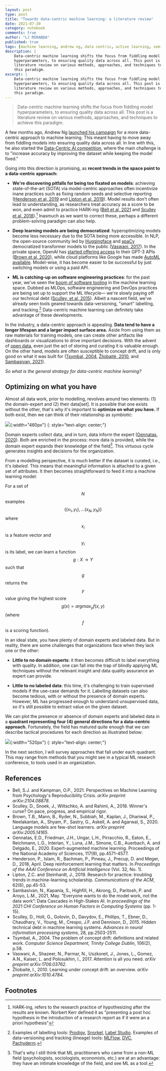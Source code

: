 ```yaml
---
layout: post
type: post
title: "Towards data-centric machine learning: a literature review"
date: 2021-07-30
category: notebook
comments: true
author: "LJ MIRANDA"
published: true
tags: [machine learning, andrew ng, data centric, active learning, semi-supervised learning, weak supervision, prodigy, snorkel]
description: |
    Data-centric machine learning shifts the focus from fiddling model
    hyperparameters, to ensuring quality data across all. This post is a
    literature review on various methods, approaches, and techniques to achieve
    this paradigm.
excerpt: |
    Data-centric machine learning shifts the focus from fiddling model
    hyperparameters, to ensuring quality data across all. This post is a
    literature review on various methods, approaches, and techniques to achieve
    this paradigm.
---
```


> Data-centric machine learning shifts the focus from fiddling model
> hyperparameters, to ensuring quality data across all. This post is a
> literature review on various methods, approaches, and techniques to achieve
> this paradigm.

<span class="firstcharacter">A</span> few months ago, Andrew Ng [launched his
campaign](https://www.youtube.com/watch?v=06-AZXmwHjo) for a more data-centric
approach to machine learning. This meant having to move away from fiddling models
into ensuring quality data across all. In line with this, he also started
the [Data-Centric AI
competition](https://https-deeplearning-ai.github.io/data-centric-comp/), where
the main challenge is to "increase accuracy by improving the dataset while
keeping the model fixed."

Going into this direction is promising, as **recent trends in the space point to
a data-centric approach:**

* **We're discovering pitfalls for being too fixated on models**: achieving
    state-of-the-art (SOTA) via model-centric approaches often incentivize inane
    practices such as fixing random seeds and selective reporting ([Henderson et
    al, 2019](#henderson2019deeprl) and [Lipton et al,
    2019](#lipton2019trends)). Model results don't often lead to
    understanding, as researchers treat accuracy as a score to be won, and even
    admit to practice HARK-ing ([Bell et al, 2021](#bell2021psych) and [Sculley
    et al, 2018](#sculley2019winner)).[^1] Inasmuch as we want to correct these,
    perhaps a different problem-solving paradigm can also help.

* **Deep learning models are being democratized**: hyperoptimizing models
    become less necessary due to the SOTA being more accessible. In NLP, the
    open-source community led by [Huggingface](https://huggingface.co/) and
    [spaCy](https://spacy.io/) democratized transformer models to the public
    ([Vaswani, 2017](#vaswani2017attention)). In the private space, OpenAI has
    [started offering access](https://openai.com/blog/openai-api/) to their
    GPT-3 APIs ([Brown et al, 2020](brown2020gpt3)), while cloud platforms like
    Google has made [AutoML available](https://cloud.google.com/automl).
    Model-wise, it has become easier to be successful by just switching models
    or using a paid API.

* **ML is catching-up on software engineering practices**: for the past year,
    we've seen the [boom of software
    tooling](/notebook/2021/05/10/navigating-the-mlops-landscape/) in the
    machine learning space. Dubbed as MLOps, software engineering and DevOps
    practices are being set up to support the ML lifecycle&mdash; we're slowly
    paying off our technical debt ([Sculley, et al, 2015](#sculley2015debt)).
    Albeit a nascent field, we've already seen tools geared towards
    data-versioning, "smart" labelling, and tracking.[^2] Data-centric machine
    learning can definitely take advantage of these developments.

In the industry, a data-centric approach is appealing. **Data tend to have a
longer lifespan and a larger impact surface area.** Aside from using them as
raw materials for training models, one can create other artifacts like dashboards or
visualizations to drive important decisions. With the advent of [open
data](https://en.wikipedia.org/wiki/Open_data), even just the act of storing
and curating it is valuable enough. On the other hand, models are often
susceptible to concept drift, and is only good on what it was built for
([Tsymbal, 2004](tsymbal2004drift), [Žliobaitė, 2010](zliobaite2010drift), and
[Sambasivan, 2021](sambasivan2021data)).

*So what is the general strategy for data-centric machine learning?*

## <a id="optimizing"></a> Optimizing on what you have

Almost all data work, prior to modelling, revolves around two elements: (1) the
domain-expert and (2) their data[set]. It is possible that one exists without the
other, that's why it's important to **optimize on what you have.** If both exist,
then we can think of their relationship as *symbiotic*:

![](/assets/png/data-centric/domain_expert_data.png){:width="460px"}
{: style="text-align: center;"}

Domain experts collect data, and in turn, data inform the expert ([Gennatas,
2020](gennatas2020expert)). Both are enriched in the process: more data is
provided, while the domain expert expands their knowledge of the field[^3].
This virtuous cycle generates insights and decisions for the organization. 

From a modelling perspective, it is much better if the dataset is curated,
i.e., it's *labeled.* This means that meaningful information is attached to a
given set of attributes. It then becomes straightforward to feed it into a
machine learning model:

For a set of $$N$$ examples $$\{(x_1, y_1), \dots (x_N,
y_N)\}$$ where $$x_i$$ is a feature vector and $$y_i$$ is its label, we can
learn a function $$g: X \rightarrow Y$$ such that $$g$$ returns the $$y$$ value
giving the highest score $$g(x) = argmax_y f(x,y)$$ (where $$f$$ is a scoring
function).

In an ideal state, you have plenty of domain experts and labeled data. But in
reality, there are some challenges that organizations face when they lack one or
the other:

* **Little to no domain experts**: it then becomes difficult to label
    everything with quality. In addition, one can fall into the trap of blindly
    applying ML techniques without the relevant insight and data quality
    assurance an expert can provide. 

* **Little to no labeled data**: this time, it's challenging to train supervised
    models if the use-case demands for it. Labelling datasets can also become
    tedious, with or without the presence of domain experts. However, ML has
    progressed enough to understand unsupervised data, so it's still possible
    to extract value on the given dataset.

We can plot the presence or absence of domain experts and labeled data
in a **quadrant representing four (4) general directions for a data-centric
approach.** Fortunately, the field has matured quite enough that we can
describe tactical procedures for each direction as illustrated below: 

![](/assets/png/data-centric/magic_quadrant.png){:width="520px"}
{: style="text-align: center;"}

In the next section, I will survey approaches that fall under each quadrant.
This may range from methods that you might see in a typical ML research
conference, to tools used in an organization. 


## References

* <a id="bell2021pysch">Bell, S.J. and Kampman, O.P.,</a> 2021. Perspectives on Machine Learning from Psychology's Reproducibility Crisis. *arXiv preprint arXiv:2104.08878*.
* <a id="sculley2019winner">Sculley, D., Snoek, J., Wiltschko, A. and Rahimi, A.,</a> 2018. Winner's curse? On pace, progress, and empirical rigor.
* <a id="brown2020gpt3">Brown, T.B., Mann, B., Ryder, N., Subbiah, M., Kaplan, J., Dhariwal, P., Neelakantan, A., Shyam, P., Sastry, G., Askell, A. and Agarwal, S.,</a> 2020. Language models are few-shot learners. *arXiv preprint arXiv:2005.14165*.
* <a id="gennatas2020expert">Gennatas, E.D., Friedman, J.H., Ungar, L.H., Pirracchio, R., Eaton, E., Reichmann, L.G., Interian, Y., Luna, J.M., Simone, C.B., Auerbach, A. and Delgado, E.,</a> 2020. Expert-augmented machine learning. Proceedings of the National Academy of Sciences, 117(9), pp.4571-4577.
* <a id="henderson2019deeprl">Henderson, P., Islam, R., Bachman, P., Pineau, J., Precup, D. and Meger, D.,</a> 2018, April. Deep reinforcement learning that matters. In *Proceedings of the AAAI Conference on Artificial Intelligence* (Vol. 32, No. 1).
* <a id="lipton2019trends">Lipton, Z.C. and Steinhardt, J.,</a> 2019. Research for practice: troubling trends in machine-learning scholarship. *Communications of the ACM*, 62(6), pp.45-53.
* <a id="sambasivan2021data">Sambasivan, N., Kapania, S., Highfill, H., Akrong, D., Paritosh, P. and Aroyo, L.M.,</a> 2021, May. “Everyone wants to do the model work, not the data work”: Data Cascades in High-Stakes AI. In *proceedings of the 2021 CHI Conference on Human Factors in Computing Systems* (pp. 1-15).
* <a id="sculley2015debt">Sculley, D., Holt, G., Golovin, D., Davydov, E., Phillips, T., Ebner, D., Chaudhary, V., Young, M., Crespo, J.F. and Dennison, D.,</a> 2015. Hidden technical debt in machine learning systems. *Advances in neural information processing systems*, 28, pp.2503-2511.
* <a id="tsymbal2004drift">Tsymbal, A.,</a> 2004. The problem of concept drift: definitions and related work. *Computer Science Department, Trinity College Dublin*, 106(2), p.58.
* <a id="vaswani2017attention">Vaswani, A., Shazeer, N., Parmar, N., Uszkoreit, J., Jones, L., Gomez, A.N., Kaiser, L. and Polosukhin, I.,</a> 2017. Attention is all you need. *arXiv preprint arXiv:1706.03762*.
* <a id="zliobaite2010drift">Žliobaitė, I.,</a> 2010. Learning under concept drift: an overview. *arXiv preprint arXiv:1010.4784*.

## Footnotes

[^1]: HARK-ing, refers to the research practice of hypothesizing after the results are known. Norbert Kerr defined it as "presenting a post hoc hypothesis in the introduction of a research report as if it were an a priori hypothesis"
[^2]: Examples of labelling tools: [Prodigy](https://prodi.gy/), [Snorkel](https://snorkel.ai/), [Label Studio](https://labelstud.io/). Examples of data-versioning and tracking (lineage) tools: [MLFlow](https://mlflow.org/), [DVC](https://dvc.org/), [Pachyderm](https://www.pachyderm.com/). 
[^3]: That's why I still think that ML practitioners who came from a non-ML field (psychologists, sociologists, economists, etc.) are at an advantage: they have an intimate knowledge of the field, and see ML as a tool.
